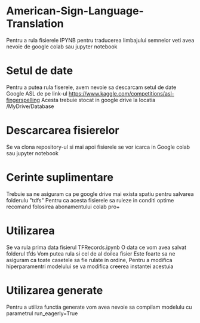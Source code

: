 # American-Sign-Language-Translation
Pentru a rula fisierele IPYNB pentru traducerea limbajului semnelor veti avea nevoie de google colab sau jupyter notebook
# Setul de date
Pentru a putea rula fiserele, avem nevoie sa descarcam setul de date Google ASL
de pe link-ul https://www.kaggle.com/competitions/asl-fingerspelling
Acesta trebuie stocat in google drive la locatia /MyDrive/Database
# Descarcarea fisierelor
Se va clona repository-ul si mai apoi fisierele se vor icarca in Google colab sau jupyter notebook
# Cerinte suplimentare
Trebuie sa ne asiguram ca pe google drive mai exista spatiu pentru salvarea folderulu "tdfs"
Pentru ca acesta fisierele sa ruleze in conditi optime recomand folosirea abonamentului colab pro+

# Utilizarea 
Se va rula prima data fisierul TFRecords.ipynb
O data ce vom avea salvat folderul tfds
Vom putea rula si cel de al doilea fisier
Este foarte sa ne asiguram ca toate casetele sa fie rulate in ordine,
Pentru a modifica hiperparamentri modelului se va modifica creerea instantei acestuia
# Utilizarea generate
Pentru a utiliza functia generate vom avea nevoie sa compilam modelulu cu parametrul run_eagerly=True
